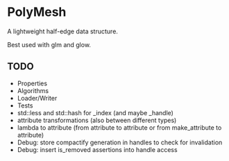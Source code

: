 # PolyMesh

A lightweight half-edge data structure.

Best used with glm and glow.

## TODO

* Properties
* Algorithms
* Loader/Writer
* Tests
* std::less and std::hash for _index (and maybe _handle)
* attribute transformations (also between different types)
* lambda to attribute (from attribute to attribute or from make_attribute to attribute)
* Debug: store compactify generation in handles to check for invalidation
* Debug: insert is_removed assertions into handle access